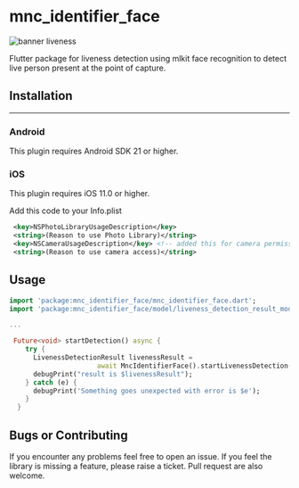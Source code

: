 # mnc_identifier_face

![banner liveness](https://raw.githubusercontent.com/mncinnovation/mnc_identifier_face/master/screenshots/banner_liveness.jpeg)

Flutter package for liveness detection using mlkit face recognition to detect live person present at the point of capture.

## Installation

---

### Android

This plugin requires Android SDK 21 or higher.

### iOS

This plugin requires iOS 11.0 or higher.

Add this code to your Info.plist

```xml
 <key>NSPhotoLibraryUsageDescription</key>               
 <string>(Reason to use Photo Library)</string> 
 <key>NSCameraUsageDescription</key> <!-- added this for camera permission -->
 <string>(Reason to use camera access)</string>
```

## Usage

```dart
import 'package:mnc_identifier_face/mnc_identifier_face.dart';
import 'package:mnc_identifier_face/model/liveness_detection_result_model.dart';

...

 Future<void> startDetection() async {
    try {
      LivenessDetectionResult livenessResult =
                      await MncIdentifierFace().startLivenessDetection();
      debugPrint("result is $livenessResult");
    } catch (e) {
      debugPrint('Something goes unexpected with error is $e');
    }
  }
```

## Bugs or Contributing

If you encounter any problems feel free to open an issue. If you feel the library is missing a feature, please raise a ticket. Pull request are also welcome.
